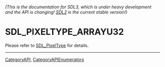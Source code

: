 ###### (This is the documentation for SDL3, which is under heavy development and the API is changing! [SDL2](https://wiki.libsdl.org/SDL2/) is the current stable version!)
# SDL_PIXELTYPE_ARRAYU32

Please refer to [SDL_PixelType](SDL_PixelType) for details.

----
[CategoryAPI](CategoryAPI), [CategoryAPIEnumerators](CategoryAPIEnumerators)

